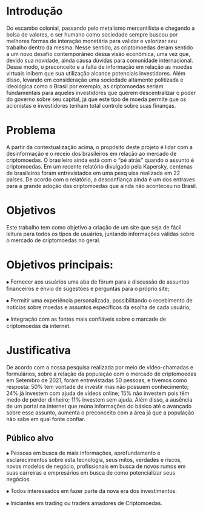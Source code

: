 # Introdução

Do escambo colonial, passando pelo metalismo mercantilista e chegando a bolsa de valores, o ser humano como sociedade sempre buscou por melhores formas de interação monetária para validar e valorizar seu trabalho dentro da mesma. Nesse sentido, as criptomoedas deram sentido a um novo desafio contemporâneo dessa visão econômica, uma vez que, devido sua novidade, ainda causa dúvidas para comunidade internacional. Desse modo, o preconceito e a falta de informação em relação as moedas virtuais inibem que sua utilização alcance potenciais investidores.
Além disso, levando em consideração uma sociedade altamente politizada e ideológica como o Brasil por exemplo, as criptomoedas seriam fundamentais para aqueles investidores que querem descentralizar o poder do governo sobre seu capital, já que este tipo de moeda permite que os acionistas e investidores tenham total controle sobre suas finanças.

# Problema
A partir da contextualização acima, o propósito deste projeto é lidar com a desinformação e o receio dos brasileiros em relação ao mercado de criptomoedas. O brasileiro ainda está com o “pé atrás” quando o assunto é criptomoedas. Em um recente relatório divulgado pela Kapersky, centenas de brasileiros foram entrevistados em uma pesq uisa realizada em 22 países. De acordo com o relatório, a desconfiança ainda é um dos entraves para a grande adoção das criptomoedas que ainda não aconteceu no Brasil.

# Objetivos
Este trabalho tem como objetivo a criação de um site que seja de fácil leitura para todos os tipos de usuários, juntando informações válidas sobre o mercado de criptomoedas no geral.

# Objetivos principais:
⦁	Fornecer aos usuários uma aba de fórum para a discussão de assuntos financeiros e envio de sugestões e perguntas para o próprio site;

⦁	Permitir uma experiência personalizada, possibilitando o recebimento de notícias sobre moedas e assuntos específicos da esolha de cada usuário;

⦁	Integração com as fontes mais confiáveis sobre o marcade de criptomoedas da internet.


# Justificativa
De acordo com a nossa pesquisa realizada por meio de vídeo-chamadas e formulários, sobre a relação da população com o mercado de criptomoedas em Setembro de 2021, foram entrevistadas 50 pessoas, e tivemos como resposta: 50% tem vontade de investir mas não possuem conhecimento; 24% já investem com ajuda de vídeos online; 15% não investem pois têm medo de perder dinheiro; 11% investem sem ajuda.
Além disso, a ausência de um portal na internet que reúna informações do básico até o avançado sobre esse assunto, aumenta o preconceito com a área já que a população não sabe em qual fonte confiar. 


## Público alvo

⦁	Pessoas em busca de mais informações, aprofundamento e esclarecimentos sobre esta tecnologia, seus mitos, verdades e riscos, novos modelos de negócio, profissionais em busca     de novos rumos em suas carreiras e empresários em busca de como potencializar seus negócios.

⦁	Todos interessados em fazer parte da nova era dos investimentos.

⦁	Iniciantes em trading ou traders amadores de Criptomoedas.

